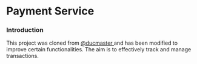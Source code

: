 # Payment Service

### Introduction
This project was cloned from [@ducmaster ](https://gitlab.com/nhayhoc/payment-service) and has been modified to improve certain functionalities. The aim is to effectively track and manage transactions.
